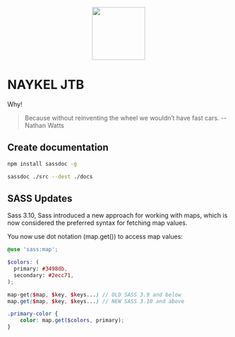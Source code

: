 <p align="center"><a href="https://naykel.com.au" target="_blank"><img src="https://avatars0.githubusercontent.com/u/32632005?s=460&u=d1df6f6e0bf29668f8a4845271e9be8c9b96ed83&v=4" width="120"></a></p>

# NAYKEL JTB

Why!

> Because without reinventing the wheel we wouldn’t have fast cars.
> -- Nathan Watts

## Create documentation

```bash
npm install sassdoc -g
```

```bash
sassdoc ./src --dest ./docs
```



## SASS Updates

Sass 3.10, Sass introduced a new approach for working with maps, which is now considered
the preferred syntax for fetching map values.

You now use dot notation (map.get()) to access map values:

```scss
@use 'sass:map';

$colors: (
  primary: #3498db,
  secondary: #2ecc71,
);

map-get($map, $key, $keys...) // OLD SASS 3.9 and below
map.get($map, $key, $keys...) // NEW SASS 3.10 and above

.primary-color {
    color: map.get($colors, primary);
}
```
